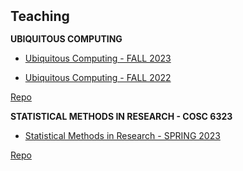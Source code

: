 <h2 id="teaching" style="margin: 2px 0px 15px;">Teaching</h2>


**UBIQUITOUS COMPUTING**

- [Ubiquitous Computing - FALL 2023](https://cpl.uh.edu/index.php/courses/28-ubiquitous-computing/268-fall-2023#key-information)

- [Ubiquitous Computing - FALL 2022](https://cpl.uh.edu/index.php/courses/28-ubiquitous-computing/251-fall-2020#key-information)

[Repo](https://github.com/vvzhukov/COSC4355_public_files)


**STATISTICAL METHODS IN RESEARCH - COSC 6323**

- [Statistical Methods in Research - SPRING 2023 ](https://cpl.uh.edu/index.php/courses/29-statistical-methods-in-research/253-spring-2023#key-information)

[Repo](https://github.com/vvzhukov/COSC6323_public_files)





